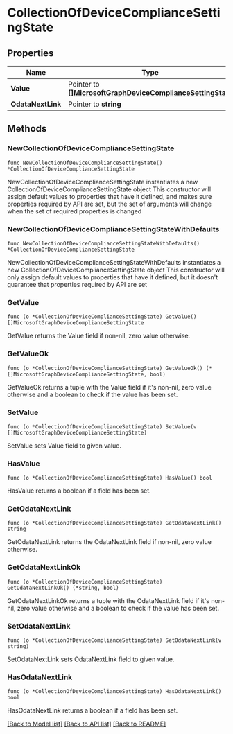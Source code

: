 # CollectionOfDeviceComplianceSettingState

## Properties

Name | Type | Description | Notes
------------ | ------------- | ------------- | -------------
**Value** | Pointer to [**[]MicrosoftGraphDeviceComplianceSettingState**](MicrosoftGraphDeviceComplianceSettingState.md) |  | [optional] 
**OdataNextLink** | Pointer to **string** |  | [optional] 

## Methods

### NewCollectionOfDeviceComplianceSettingState

`func NewCollectionOfDeviceComplianceSettingState() *CollectionOfDeviceComplianceSettingState`

NewCollectionOfDeviceComplianceSettingState instantiates a new CollectionOfDeviceComplianceSettingState object
This constructor will assign default values to properties that have it defined,
and makes sure properties required by API are set, but the set of arguments
will change when the set of required properties is changed

### NewCollectionOfDeviceComplianceSettingStateWithDefaults

`func NewCollectionOfDeviceComplianceSettingStateWithDefaults() *CollectionOfDeviceComplianceSettingState`

NewCollectionOfDeviceComplianceSettingStateWithDefaults instantiates a new CollectionOfDeviceComplianceSettingState object
This constructor will only assign default values to properties that have it defined,
but it doesn't guarantee that properties required by API are set

### GetValue

`func (o *CollectionOfDeviceComplianceSettingState) GetValue() []MicrosoftGraphDeviceComplianceSettingState`

GetValue returns the Value field if non-nil, zero value otherwise.

### GetValueOk

`func (o *CollectionOfDeviceComplianceSettingState) GetValueOk() (*[]MicrosoftGraphDeviceComplianceSettingState, bool)`

GetValueOk returns a tuple with the Value field if it's non-nil, zero value otherwise
and a boolean to check if the value has been set.

### SetValue

`func (o *CollectionOfDeviceComplianceSettingState) SetValue(v []MicrosoftGraphDeviceComplianceSettingState)`

SetValue sets Value field to given value.

### HasValue

`func (o *CollectionOfDeviceComplianceSettingState) HasValue() bool`

HasValue returns a boolean if a field has been set.

### GetOdataNextLink

`func (o *CollectionOfDeviceComplianceSettingState) GetOdataNextLink() string`

GetOdataNextLink returns the OdataNextLink field if non-nil, zero value otherwise.

### GetOdataNextLinkOk

`func (o *CollectionOfDeviceComplianceSettingState) GetOdataNextLinkOk() (*string, bool)`

GetOdataNextLinkOk returns a tuple with the OdataNextLink field if it's non-nil, zero value otherwise
and a boolean to check if the value has been set.

### SetOdataNextLink

`func (o *CollectionOfDeviceComplianceSettingState) SetOdataNextLink(v string)`

SetOdataNextLink sets OdataNextLink field to given value.

### HasOdataNextLink

`func (o *CollectionOfDeviceComplianceSettingState) HasOdataNextLink() bool`

HasOdataNextLink returns a boolean if a field has been set.


[[Back to Model list]](../README.md#documentation-for-models) [[Back to API list]](../README.md#documentation-for-api-endpoints) [[Back to README]](../README.md)


